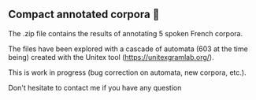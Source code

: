 ## Compact annotated corpora 👋

<!--
**jjayez/jjayez** is a ✨ _special_ ✨ repository because its `README.md` (this file) appears on your GitHub profile.

Here are some ideas to get you started:

- 🔭 I’m currently working on ...
- 🌱 I’m currently learning ...
- 👯 I’m looking to collaborate on ...
- 🤔 I’m looking for help with ...
- 💬 Ask me about ...
- 📫 How to reach me: ...
- 😄 Pronouns: ...
- ⚡ Fun fact: ...
-->

The .zip file contains the results of annotating 5 spoken French corpora.

The files have been explored with a cascade of automata (603 at the time being) created with the Unitex tool (https://unitexgramlab.org/).

This is work in progress (bug correction on automata, new corpora, etc.).

Don't hesitate to contact me if you have any question

